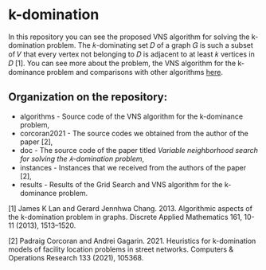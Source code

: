 # k-domination

In this repository you can see the proposed VNS algorithm for solving the k-domination problem. The 𝑘-dominating set 𝐷 of a graph 𝐺 is such a subset of 𝑉 that every vertex not belonging to 𝐷 is adjacent to at least 𝑘 vertices in 𝐷 [1]. You can see more about the problem, the VNS algorithm for the k-dominance problem and comparisons with other algorithms [here](https://github.com/mikiMilan/k-domination/blob/main/doc/gecco_2023_revised.pdf).

## Organization on the repository:
- algorithms - Source code of the VNS algorithm for the k-dominance problem,
- corcoran2021 - The source codes we obtained from the author of the paper [2],
- doc - The source code of the paper titled *Variable neighborhood search for solving the 𝑘-domination problem*,
- instances - Instances that we received from the authors of the paper [2],
- results - Results of the Grid Search and VNS algorithm for the k-dominance problem.


[1] James K Lan and Gerard Jennhwa Chang. 2013. Algorithmic aspects of the k-domination
problem in graphs. Discrete Applied Mathematics 161, 10-11 (2013),
1513–1520.

[2] Padraig Corcoran and Andrei Gagarin. 2021. Heuristics for k-domination models
of facility location problems in street networks. Computers & Operations Research
133 (2021), 105368.
